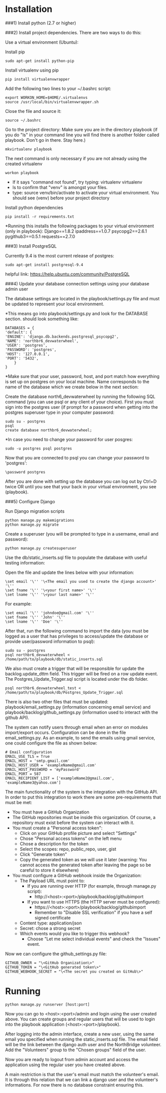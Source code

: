 
Installation
============

###1) Install python (2.7 or higher)

###2) Install project dependencies. There are two ways to do this:

Use a virtual environment (Ubuntu):

Install pip

	sudo apt-get install python-pip
Install virtualenv using pip

	pip install virtualenvwrapper
Add the following two lines to your ~/.bashrc script:

    export WORKON_HOME=$HOME/.virtualenvs
    source /usr/local/bin/virtualenvwrapper.sh
Close the file and source it:

	source ~/.bashrc
Go to the project directory: Make sure you are in the directory playbook (if you do "ls" in your command line you will find there is another folder called playbook. Don't go in there. Stay here.)

	mkvirtualenv playbook
The next command is only necessary if you are not already using the created virtualenv

	workon playbook
	
* If it says "command not found", try typing: virtualenv virtualenv
* ls to confirm that "venv" is amongst your files.
* type: source venv/bin/activate to activate your virtual environment.
You should see (venv) before your project directory

Install python dependencies

	pip install -r requirements.txt

*Running this installs the following packages to your virtual environment (only in playbook):
	Django==1.8.2
	ipaddress==1.0.7
	psycopg2==2.6.1
	pygithub3==0.5.1
	requests==2.7.0

###3) Install PostgreSQL

Currently 9.4 is the most current release of postgres:

	sudo apt-get install postgresql-9.4

helpful link: https://help.ubuntu.com/community/PostgreSQL

###4) Update your database connection settings using your database admin user

The database settings are located in the playbook/settings.py file and must be updated to represent your local environment. 

*This means go into playbook/settings.py and look for the DATABASE section. should look something like:
	
	DATABASES = {
    'default': {
    'ENGINE': 'django.db.backends.postgresql_psycopg2',
    'NAME': 'northbr6_devwaterwheel',
    'USER': 'postgres',
    'PASSWORD': 'postgres',
    'HOST': '127.0.0.1',
    'PORT': '5432',
    	}
	}

*Make sure that your user, password, host, and port match how everything is set up on postgres on your local machine. Name corresponds to the name of the database which we create below in the next section:

Create the database north6_devwaterwheel by running the following SQL command (you can use psql or any client of your choice). First you must sign into the postgres user (if prompt for a password when getting into the postgres superuser type in your computer password:

	sudo su - postgres
	psql
	create database northbr6_devwaterwheel;

*In case you need to change your password for user posgres:

	sudo -u postgres psql postgres

Now that you are connected to psql you can change your password to 'postgres':

	\password postgres

After you are done with setting up the database you can log out by Ctrl+D twice OR until you see that your back in your virtual environment, you see (playbook).

###5) Configure Django

Run Django migration scripts

	python manage.py makemigrations
	python manage.py migrate

Create a superuser (you will be prompted to type in a username, email and password):

	python manage.py createsuperuser

Use the db/static_inserts.sql file to populate the database with useful testing information:

Open the file and update the lines below with your information:

	\set email '\'' '\<The email you used to create the django account>' '\''
	\set fname '\'' '\<your first name>' '\''
	\set lname '\'' '\<your last name>' '\''
	
For example:

	\set email '\'' 'johndoe@gmail.com' '\''
	\set fname '\'' 'John' '\''
	\set lname '\'' 'Doe' '\''

After that, run the following command to import the data (you must be logged as a user that has privileges to access/update the database or provide user/password information to psql):

	sudo su - postgres
    psql northbr6_devwaterwheel < /home/path/to/playbook/db/static_inserts.sql

	
We also must create a trigger that will be responsible for update the backlog.update_dttm field. This trigger will be fired on a row update event. The Postgres_Update_Trigger.sql script is located under the db folder.

	psql northbr6_devwaterwheel_test < /home/path/to/playbook/db/Postgres_Update_Trigger.sql


There is also two other files that must be updated: playbook/email_settings.py (information concerning email service) and playbook/backlog/github_settings.py (information used to interact with the github API).

The system can notify users through email when an error on modules import/export occurs. Configuration can be done in the file email_settings.py. As an example, to send the emails using gmail service, one could configure the file as shown below:

	# Email configuration
	EMAIL_USE_TLS = True
	EMAIL_HOST = 'smtp.gmail.com'
	EMAIL_HOST_USER = 'exampleName@gmail.com'
	EMAIL_HOST_PASSWORD = 'myPassword'
	EMAIL_PORT = 587
	EMAIL_RECIPIENT_LIST = ['exampleName2@gmail.com', 'exampleName3@yahoo.com']
	
The main functionality of the system is the integration with the GitHub API. In order to put this integration to work there are some pre-requirements that must be met:

  - You must have a GitHub Organization
  - The GitHub repositories must be inside this organization. Of course, a repository must exist before the system can interact with it.
  - You must create a "Personal access token":
    - Click on your GitHub profile picture and select "Settings"
    - Chose "Personal access tokens" on the left menu
    - Chose a description for the token
    - Select the scopes: repo, public_repo, user, gist
    - Click "Generate token"
    - Copy the generated token as we will use it later (warning: You cannot access the generated token after leaving the page so be careful to store it elsewhere)
  - You must configure a GitHub webhook inside the Organization:
    - The Payload URL must point to: 
      - If you are running over HTTP (for example, through manage.py script):
        - http://\<host\>:\<port\>/playbook/backlog/githubimport
      - If you want to use HTTPS (the HTTP server must be configured):
        - https://\<host\>:\<port\>/playbook/backlog/githubimport
        - Remember to "Disable SSL verification" if you have a self signed certificate
    - Content type: application/json
    - Secret: chose a strong secret
    - Which events would you like to trigger this webhook?
      - Choose "Let me select individual events" and check the "Issues" event.

Now we can configure the github_settings.py file:

	GITHUB_OWNER = "\<GitHub Organization\>"
	GITHUB_TOKEN = "\<GitHub generated token\>"
	GITHUB_WEBHOOK_SECRET = "\<The secret you created on GitHub\>"

Running
=======

	python manage.py runserver [host:port]

Now you can go to \<host\>:\<port\>/admin and login using the user created above. You can create groups and regular users that will be used to login into the playbook application (\<host\>:\<port\>/playbook).

After logging into the admin interface, create a new user, using the same email you specified when running the static_inserts.sql file. The email field will be the link between the django auth user and the NorthBridge volunteer. Add the "Volunteers" group to the "Chosen groups" field of the user.

Now you are ready to logout from admin account and access the application using the regular user you have created above.

A main restriction is that the user's email must match the volunteer's email. It is through this relation that we can link a django user and the volunteer's informations. For now there is no database constraint ensuring this.
